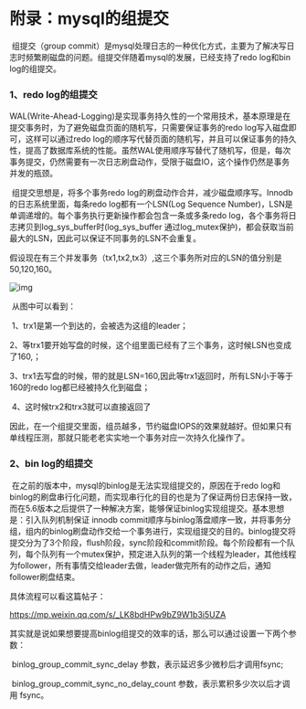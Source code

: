 # 附录：mysql的组提交

​		组提交（group commit）是mysql处理日志的一种优化方式，主要为了解决写日志时频繁刷磁盘的问题。组提交伴随着mysql的发展，已经支持了redo log和bin log的组提交。

### 1、redo log的组提交

​		WAL(Write-Ahead-Logging)是实现事务持久性的一个常用技术，基本原理是在提交事务时，为了避免磁盘页面的随机写，只需要保证事务的redo log写入磁盘即可，这样可以通过redo log的顺序写代替页面的随机写，并且可以保证事务的持久性，提高了数据库系统的性能。虽然WAL使用顺序写替代了随机写，但是，每次事务提交，仍然需要有一次日志刷盘动作，受限于磁盘IO，这个操作仍然是事务并发的瓶颈。

​		组提交思想是，将多个事务redo log的刷盘动作合并，减少磁盘顺序写。Innodb的日志系统里面，每条redo log都有一个LSN(Log Sequence Number)，LSN是单调递增的。每个事务执行更新操作都会包含一条或多条redo log，各个事务将日志拷贝到log_sys_buffer时(log_sys_buffer 通过log_mutex保护)，都会获取当前最大的LSN，因此可以保证不同事务的LSN不会重复。

​		假设现在有三个并发事务（tx1,tx2,tx3）,这三个事务所对应的LSN的值分别是50,120,160。

![img](\image\组提交.png)

​		从图中可以看到：

​		1、trx1是第一个到达的，会被选为这组的leader；

​		2、等trx1要开始写盘的时候，这个组里面已经有了三个事务，这时候LSN也变成了160,；

​		3、trx1去写盘的时候，带的就是LSN=160,因此等trx1返回时，所有LSN小于等于160的redo log都已经被持久化到磁盘；

​		4、这时候trx2和trx3就可以直接返回了

​		因此，在一个组提交里面，组员越多，节约磁盘IOPS的效果就越好。但如果只有单线程压测，那就只能老老实实地一个事务对应一次持久化操作了。

### 2、bin log的组提交

​		在之前的版本中，mysql的binlog是无法实现组提交的，原因在于redo log和binlog的刷盘串行化问题，而实现串行化的目的也是为了保证两份日志保持一致，而在5.6版本之后提供了一种解决方案，能够保证binlog实现组提交。基本思想是：引入队列机制保证 innodb commit顺序与binlog落盘顺序一致，并将事务分组，组内的binlog刷盘动作交给一个事务进行，实现组提交的目的。binlog提交将提交分为了3个阶段，flush阶段，sync阶段和commit阶段。每个阶段都有一个队列，每个队列有一个mutex保护，预定进入队列的第一个线程为leader，其他线程为follower，所有事情交给leader去做，leader做完所有的动作之后，通知follower刷盘结束。

具体流程可以看这篇帖子：

https://mp.weixin.qq.com/s/_LK8bdHPw9bZ9W1b3i5UZA

​		其实就是说如果想要提高binlog组提交的效率的话，那么可以通过设置一下两个参数：

​		binlog_group_commit_sync_delay 参数，表示延迟多少微秒后才调用fsync;

​		binlog_group_commit_sync_no_delay_count 参数，表示累积多少次以后才调用 fsync。



